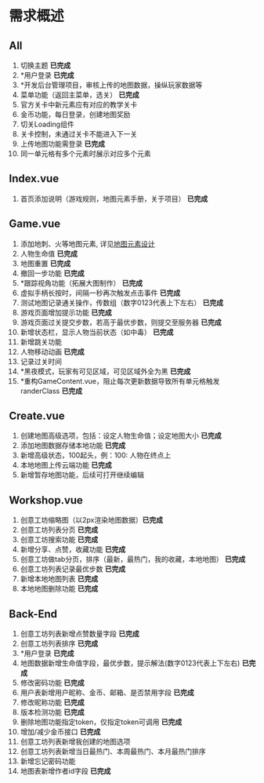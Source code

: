 # 需求概述

## All
1. 切换主题 **已完成**
2. *用户登录 **已完成**
3. *开发后台管理项目，审核上传的地图数据，操纵玩家数据等
4. 菜单功能（返回主菜单，选关） **已完成**
5. 官方关卡中新元素应有对应的教学关卡
6. 金币功能，每日登录，创建地图奖励
7. 切关Loading组件
8. 关卡控制，未通过关卡不能进入下一关
9. 上传地图功能需登录 **已完成**
10. 同一单元格有多个元素时展示对应多个元素

## Index.vue
1. 首页添加说明（游戏规则，地图元素手册，关于项目） **已完成**

## Game.vue
1. 添加地刺、火等地图元素, 详见[地图元素设计](./MapElements.md)
2. 人物生命值 **已完成**
3. 地图重置 **已完成**
4. 撤回一步功能 **已完成**
5. *跟踪视角功能（拓展大图制作） **已完成**
6. 虚拟手柄长按时，间隔一秒再次触发点击事件 **已完成**
7. 测试地图记录通关操作，传数组（数字0123代表上下左右） **已完成**
8. 游戏页面增加提示功能 **已完成**
9. 游戏页面过关提交步数，若高于最优步数，则提交至服务器 **已完成**
10. 新增状态栏，显示人物当前状态（如中毒） **已完成**
11. 新增跳关功能
12. 人物移动动画 **已完成**
13. 记录过关时间
14. *黑夜模式，玩家有可见区域，可见区域外全为黑 **已完成**
15. *重构GameContent.vue，阻止每次更新数据导致所有单元格触发randerClass **已完成**

## Create.vue
1. 创建地图高级选项，包括：设定人物生命值；设定地图大小 **已完成**
2. 添加地图数据存储本地功能  **已完成**
3. 新增高级状态，100起头，例：100: 人物在终点上
4. 本地地图上传云端功能 **已完成**
5. 新增暂存地图功能，后续可打开继续编辑

## Workshop.vue
1. 创意工坊缩略图（以2px渲染地图数据）**已完成**
2. 创意工坊列表分页 **已完成**
3. 创意工坊搜索功能 **已完成**
4. 新增分享、点赞，收藏功能 **已完成**
5. 创意工坊做tab分页，排序（最新，最热门，我的收藏，本地地图） **已完成**
6. 创意工坊列表记录最优步数 **已完成**
7. 新增本地地图列表 **已完成**
8. 本地地图删除功能 **已完成**

## Back-End
1. 创意工坊列表新增点赞数量字段 **已完成**
2. 创意工坊列表排序 **已完成**
3. *用户登录 **已完成**
4. 地图数据新增生命值字段，最优步数，提示解法(数字0123代表上下左右) **已完成**
5. 修改密码功能 **已完成**
6. 用户表新增用户昵称、金币、邮箱、是否禁用字段 **已完成**
7. 修改昵称功能 **已完成**
8. 版本检测功能 **已完成**
9. 删除地图功能指定token，仅指定token可调用 **已完成**
10. 增加/减少金币接口 **已完成**
11. 创意工坊列表新增我创建的地图选项
12. 创意工坊列表新增当日最热门、本周最热门、本月最热门排序
13. 新增忘记密码功能
14. 地图表新增作者id字段 **已完成**
